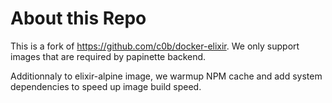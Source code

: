 # About this Repo

This is a fork of https://github.com/c0b/docker-elixir.
We only support images that are required by papinette backend.

Additionnaly to elixir-alpine image, we warmup NPM cache and add system dependencies to speed up image build speed.
